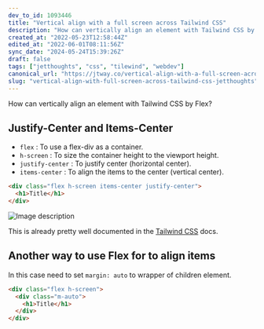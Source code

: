 ```yaml
---
dev_to_id: 1093446
title: "Vertical align with a full screen across Tailwind CSS"
description: "How can vertically align an element with Tailwind CSS by Flex?           Justify-Center and..."
created_at: "2022-05-23T12:58:44Z"
edited_at: "2022-06-01T08:11:56Z"
sync_date: "2024-05-24T15:39:26Z"
draft: false
tags: ["jetthoughts", "css", "tilewind", "webdev"]
canonical_url: "https://jtway.co/vertical-align-with-a-full-screen-across-tailwind-css-5c6ad91c3e4f"
slug: "vertical-align-with-full-screen-across-tailwind-css-jetthoughts"
---
```

How can vertically align an element with Tailwind CSS by Flex?
 
## Justify-Center and Items-Center

- `flex` : To use a flex-div as a container.
- `h-screen` : To size the container height to the viewport height.
- `justify-center` : To justify center (horizontal center).
- `items-center` : To align the items to the center (vertical center).

```html
<div class="flex h-screen items-center justify-center">
  <h1>Title</h1>
</div>
```

![Image description](https://dev-to-uploads.s3.amazonaws.com/uploads/articles/g8oeati6etcsm4r4fytf.png)
 
This is already pretty well documented in the [Tailwind CSS](https://tailwindcss.com/docs/align-items#center) docs.

## Another way to use Flex for to align items

In this case need to set `margin: auto` to wrapper of children element.

```html
<div class="flex h-screen">
  <div class="m-auto">
    <h1>Title</h1>
  </div>
</div>
```





